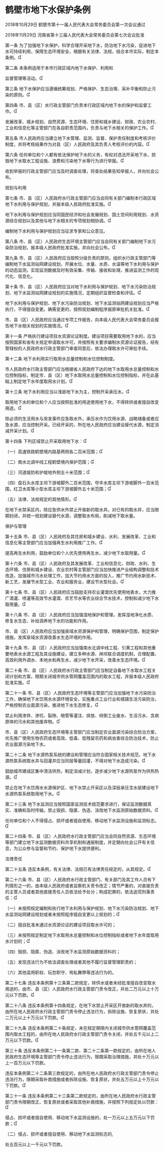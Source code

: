 # 鹤壁市地下水保护条例

2018年10月29日 鹤壁市第十一届人民代表大会常务委员会第一次会议通过

2018年11月29日 河南省第十三届人民代表大会常务委员会第七次会议批准

<!-- INFO END -->

第一条 为了加强地下水保护，科学合理开采地下水，防治地下水污染，促进地下水可持续利用，保障生态环境安全，根据有关法律、法规，结合本市实际，制定本条例。

第二条 本条例适用于本市行政区域内地下水保护、利用和

监督管理等活动。

第三条 地下水保护应当遵循统筹规划、严格保护、生态治理、采补平衡和防止污染的原则。

第四条 市、县（区）水行政主管部门负责本行政区域内地下水的保护和监督工作。

发展改革、城乡规划、自然资源、生态环境、住房和城乡建设、财政、农业农村、工业和信息化等主管部门在各自职责范围内，负责与地下水相关的保护工作。

第五条 市人民政府应当建立地下水管理、监测、监督、保护责任制度和考核评价制度，并将考核结果作为对县（区）人民政府及其负责人考核评价的内容。

第六条 任何单位和个人都有依法保护地下水的义务，有权对违法开采地下水、损毁地下水取水工程设施、浪费和污染地下水等行为进行举报。

收到举报的行政主管部门应当及时调查处理，将查处结果告知举报人，并向社会公布。

规划与利用

第七条 市、县（区）人民政府水行政主管部门应当会同有关部门编制本行政区域地下水利用与保护规划，并报本级人民政府批准实施。

地下水利用与保护规划应当同国民经济和社会发展规划、国土空间利用规划、水资源综合规划以及其他与地下水相关的专项规划相协调。

编制地下水利用与保护规划应当征求专家和公众意见。

第八条 市、县（区）人民政府生态环境主管部门应当会同有关部门编制地下水污染防治规划，报本级人民政府批准实施，并向社会公布。

第九条 市、县（区）人民政府应当按照分级负责的原则，组织水行政主管部门等编制地下水监测站网建设规划，开展水位、水量、水质、水温等地下水利用与保护的动态监测，实现监测数据及时有效采集、传输、接收和处理，推进监测工作的现代化、信息化。

第十条 市、县（区）人民政府应当对地下水利用与保护规划、地下水污染防治规划、地下水监测站网建设规划的实施情况，定期组织监督检查和评估。

地下水利用与保护规划、地下水污染防治规划、地下水监测站网建设规划应当严格执行，不得擅自变更。确需变更的，按照规划编制程序报原审批机关批准。

市、县（区）人民政府应当通过专项工作报告，向本级人民代表大会常务委员会报告地下水相关规划的实施情况。

第十一条 严格执行建设项目水资源论证制度。建设项目需要取用地下水的，应当按照国家和省有关规定申请取水许可，并按照有关要求编制水资源论证报告，经有管辖权的人民政府水行政主管部门审查同意后，依法办理取水许可审批手续。

第十二条 地下水利用实行取用水总量控制和水位控制制度。

市人民政府水行政主管部门应当根据省人民政府下达的地下水取用水总量控制和水位控制指标，制定市、县（区）地下水取用水总量控制和水位控制指标，并在此基础上制定地下水年度取用水计划。

第十三条 地下水利用应当以浅层地下水为主，控制开采承压水。

取用地下水的单位和个人应当按照批准的用途使用地下水，不得转供或者擅自改变用途。

除必须的生活用水与突发事件应急取水外，承压水作为饮用水源、战略储备或者应急水源，应当控制开采。已经开采的，所在地人民政府应当建设替代水源，制定消减开采计划。

第十四条 下列区域禁止开采取用地下水：

（一）高速铁路鹤壁境内路基两侧各二百米范围；

（二）南水北调中线工程鹤壁境内保护范围；

（三）河道堤防和护堤地外侧五十米范围；

（四）盘石头水库主坝下游坡脚外二百米范围，夺丰水库主坝下游坡脚外一百米范围，红卫水库等小型水库主坝下游坡脚外五十米范围；

（五）法律、法规规定的其他情形。

在地下水禁采区内，除应急供水外禁止开凿新的取水井。对已有的取水井，应当限期封闭，并统一规划建设替代水源，调整取水布局，削减地下取水量。

保护与管理

第十五条 市、县（区）人民政府及其住房和城乡建设、水利、发展改革、工业和信息化等主管部门应当加强再生水利用推广工作。

提高再生水利用，鼓励单位和个人优先使用再生水，减少地下水取用量。

第十六条 市、县（区）人民政府及其发展改革、工业和信息化、财政、水利、生态环境、住房和城乡建设、农业农村等主管部门应当加快推进产业结构调整和技术改造，加强城市污水处理工作，加大节约用水方面的投入，推广节约用水新技术、新工艺，发展节水型工业、农业和服务业，建设节水型社会。

第十七条 市、县（区）人民政府应当鼓励支持农业灌溉优先使用地表水，大力推广滴灌、喷灌等高效节水灌溉、农艺节水等农业综合节水技术，控制和减少地下水取用量。

第十八条 市、县（区）人民政府应当加强湿地保护和管理，发挥湿地净化水质、修复水生态、补给涵养地下水的功能和作用。

市、县（区）人民政府应当加强泉域水资源保护和管理，明确保护范围，制定保护措施，发挥泉域水资源改善水生态环境的作用。

第十九条 市、县（区）人民政府应当加强南水北调中线工程、引黄工程和其他重要地表水水源工程及其设施建设，建立多种水源、闸坝联合调度机制，合理配置、高效利用外调水、本地水和再生水，减少地下水开采，改善水生态环境。

第二十条 市、县（区）人民政府水行政主管部门应当制定自备地下水取水工程关闭计划和方案，限期关闭城市供水管网覆盖范围内的取水工程，并报本级人民政府批准实施。

第二十一条 市、县（区）人民政府生态环境等主管部门应当加强地下水污染防治工作，确保地下水饮用水水源环境安全，实施重点工业行业和城镇生活污染防治，严格控制农业面源污染，推进地下水生态修复。

禁止利用渗井、渗坑、裂隙、暗管等灌注、排放、倾倒工业废水、生活污水、含病原体的污水和其他废弃物。

市、县（区）人民政府生态环境等主管部门应当制定农业面源污染综合防治方案，优先推广使用生物农药或者高效、低毒、低残留农药和病虫害综合防治技术，防止农业面源污染地下水。

第二十二条 地下水源热泵系统的建设和管理应当符合国家相关技术规范，地下水源热泵系统取水井与回灌井应当同层等量回灌，不得对地下水造成污染。

鼓励城市建成区集中清洁供热，制定消减计划，逐步减少地下水源热泵作为供热热源。

禁止在地下水饮用水水源保护区、地下水禁止开采区以及深层承压含水层建设地下水源热泵系统取用地下水。

第二十三条 地下水监测应当按照国家监测技术规范要求进行，保证监测数据真实、准确和及时传输。禁止毁损、隐匿、伪造、涂改地下水监测原始数据资料。

任何单位和个人不得侵占、损坏或者擅自使用、移动地下水监测设施和监测标志。

第二十四条 市、县（区）人民政府水行政主管部门应当会同自然资源、生态环境等部门建立地下水监测数据资料共享机制和通报制度，并定期向社会公开有关信息，为公众参与监督和节约、保护地下水提供便利。

法律责任

第二十五条 违反本条例，有关法律、法规已有法律责任规定的，从其规定。

第二十六条 市、县（区）人民政府水行政主管部门、有关部门及其工作人员有下列情形之一的，由本级人民政府或者监察机关责令改正；情节严重的，对直接负责的主管人员或者其他直接责任人员依法给予处分；构成犯罪的，依法追究刑事责任：

（一）未按照规定编制和执行地下水利用与保护规划、地下水污染防治规划、地下水监测站网建设规划或者未按照程序擅自变更以上规划的；

（二）擅自批准未通过水资源论证的建设项目取水许可的；

（三）未按照规定制定地下水取用水总量控制和水位控制指标或者地下水年度取用水计划的；

（四）毁损、隐匿、伪造、涂改地下水监测原始数据资料的；

（五）发现违法行为不依法调查处理或者其他不履行监督管理职责的；

（六）其他滥用职权、玩忽职守、徇私舞弊等违法行为的。

第二十七条 违反本条例第十三条第二款规定，转供水或者未经批准擅自改变取水用途的，由市、县（区）人民政府水行政主管部门责令改正，并处二万元以上十万元以下罚款。

第二十八条 违反本条例第十四条规定，在地下水禁止开采区开凿新的取水井的，由所在地人民政府水行政主管部门责令停止违法行为，拆除设施、恢复原状，并处二万元以上十万元以下罚款。

第二十九条 违反本条例第二十条规定，未在规定期限内关闭城市供水管网覆盖范围内取水工程的，由所在地人民政府水行政主管部门责令关闭，并处五千元以上二万元以下罚款。

第三十条 违反本条例第二十一条第二款、第二十二条第一款规定的，由所在地人民政府生态环境等主管部门责令停止违法行为，限期采取治理措施，并处十万元以上一百万元以下罚款。

违反本条例第二十二条第三款规定的，由所在地人民政府水行政主管部门责令停止违法行为，限期采取补救措施或者拆除设施、恢复原状，并处五万元以上十万元以下罚款。

第三十一条 违反本条例第二十三条第二款规定的，由所在地人民政府水行政主管部门责令限期改正、恢复原状或者采取其他补救措施，并按照下列规定处以罚款：

侵占、损坏或者擅自使用、移动地下水监测设施的，处一万元以上五万元以下罚款；

（二）侵占、损坏或者擅自使用、移动地下水监测标志的,

处五百元以上一千元以下罚款。

